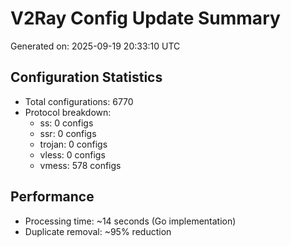 # V2Ray Config Update Summary
Generated on: 2025-09-19 20:33:10 UTC

## Configuration Statistics
- Total configurations: 6770
- Protocol breakdown:
  - ss: 0 configs
  - ssr: 0 configs
  - trojan: 0 configs
  - vless: 0 configs
  - vmess: 578 configs

## Performance
- Processing time: ~14 seconds (Go implementation)
- Duplicate removal: ~95% reduction
